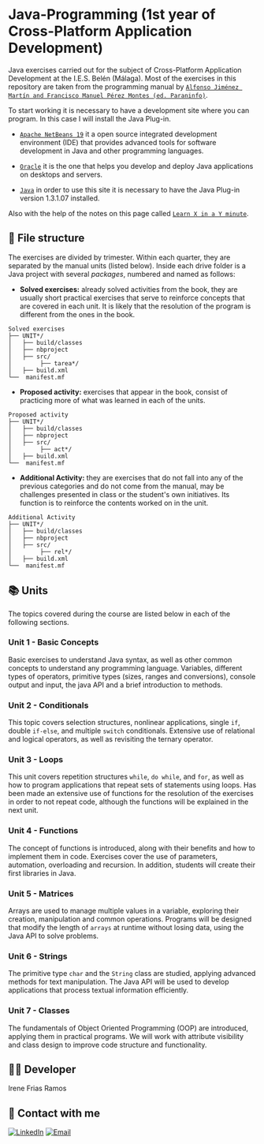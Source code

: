 # Java-Programming (1st year of Cross-Platform Application Development)
Java exercises carried out for the subject of Cross-Platform Application Development at the I.E.S. Belén (Málaga). Most of the exercises in this repository are taken from the programming manual by 
[`Alfonso Jiménez Martín and Francisco Manuel Pérez Montes (ed. Paraninfo)`](https://www.paraninfo.es/catalogo/9788428342865/programacion-).

To start working it is necessary to have a development site where you can program.
In this case I will install the Java Plug-in.

- [`Apache NetBeans 19`](https://netbeans.apache.org/front/main/download/nb19/)
it a open source integrated development environment (IDE) that provides advanced tools for software development in Java and other programming languages.

- [`Oracle`](https://www.oracle.com/java/technologies/javase/jdk17-archive-downloads.html) 
it is the one that helps you develop and deploy Java applications on desktops and servers.

- [`Java`](https://www.java.com/es/download/ie_manual.jsp)
in order to use this site it is necessary to have the Java Plug-in version 1.3.1.07 installed.

Also with the help of the notes on this page called [`Learn X in a Y minute`](https://learnxinyminutes.com/docs/java/).


## 📂 File structure
The exercises are divided by trimester. Within each quarter, they are separated by the manual units (listed below). Inside each drive folder is a Java project with several *packages*, numbered and named as follows:

- **Solved exercises:** already solved activities from the book, they are usually short practical exercises that serve to 
reinforce concepts that are covered in each unit. It is likely that the resolution of the program is different 
from the ones in the book. 

```
Solved exercises
├── UNIT*/
│   ├── build/classes
│   ├── nbproject
│   ├── src/
│        ├── tarea*/
│   ├── build.xml
└──  manifest.mf
```

- **Proposed activity:** exercises that appear in the book, consist of practicing more of what was learned in each 
of the units.

```
Proposed activity
├── UNIT*/
│   ├── build/classes
│   ├── nbproject
│   ├── src/
│        ├── act*/
│   ├── build.xml
└──  manifest.mf
```

- **Additional Activity:** they are exercises that do not fall into any of the previous categories and do not come from the manual, may be challenges presented in class or the student's own initiatives. Its function is to reinforce the contents worked on in the unit.

```
Additional Activity
├── UNIT*/
│   ├── build/classes
│   ├── nbproject
│   ├── src/
│        ├── rel*/
│   ├── build.xml
└──  manifest.mf
```

## 📚 Units
The topics covered during the course are listed below in each of the following sections.
### Unit 1 - Basic Concepts
Basic exercises to understand Java syntax, as well as other common concepts to understand any programming language. Variables, different types of operators, primitive types (sizes, ranges and conversions), console output and input, the java API and a brief introduction to methods.

### Unit 2 - Conditionals
This topic covers selection structures, nonlinear applications, single `if`, double `if-else`, and multiple `switch` conditionals. Extensive use of relational and logical operators, as well as revisiting the ternary operator.

### Unit 3 - Loops
This unit covers repetition structures `while`, `do while`, and `for`, as well as how to program applications that repeat sets of statements using loops. Has been made an extensive use of functions for the resolution of the exercises in order to not repeat code, although the functions will be explained in the next unit.

### Unit 4 - Functions
The concept of functions is introduced, along with their benefits and how to implement them in code. Exercises cover the use of parameters, automation, overloading and recursion. In addition, students will create their first libraries in Java.

### Unit 5 - Matrices
Arrays are used to manage multiple values ​​in a variable, exploring their creation, manipulation and common operations. Programs will be designed that modify the length of `arrays` at runtime without losing data, using the Java API to solve problems.

### Unit 6 - Strings
The primitive type `char` and the `String` class are studied, applying advanced methods for text manipulation. The Java API will be used to develop applications that process textual information efficiently.

### Unit 7 - Classes
The fundamentals of Object Oriented Programming (OOP) are introduced, applying them in practical programs. We will work with attribute visibility and class design to improve code structure and functionality.

## 👩‍💻 Developer
Irene Frias Ramos

## 📱 Contact with me 
[![LinkedIn](https://img.shields.io/badge/LinkedIn-0077B5?style=for-the-badge&logo=linkedin&logoColor=white)](https://www.linkedin.com/in/IreneFrías/)
[![Email](https://img.shields.io/badge/Email-D14836?style=for-the-badge&logo=gmail&logoColor=white)](mailto:irene15frias@gmail.com)
